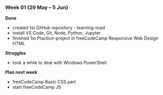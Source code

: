 ### Week 01 (29 May – 5 Jun)

**Done**
- created 1st GitHub repository - learning-road
- install VS Code, Git, Node, Python, Jupyter
- finished 1st Practice-project in freeCodeCamp Responsive Web Design HTML

**Struggles**
- took a while to deal with Windows PowerShell

**Plan next week**
- freeCodeCamp Basic CSS part
- start freeCodeCamp JS
